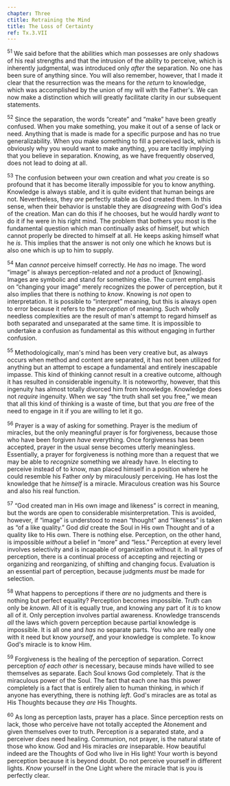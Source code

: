 ```yaml
---
chapter: Three
ctitle: Retraining the Mind
title: The Loss of Certainty
ref: Tx.3.VII
---
```


<sup>51</sup> We said before that the abilities which man possesses are only
shadows of his real strengths and that the intrusion of the ability to
perceive, which is inherently judgmental, was introduced only *after* the
separation. No one has been sure of anything since. You will also
remember, however, that I made it clear that the resurrection was the
means for the *return* to knowledge, which was accomplished by the union
of my will with the Father's. We can now make a distinction which will
greatly facilitate clarity in our subsequent statements.

<sup>52</sup> Since the separation, the words “create” and “make” have been greatly
confused. When you make something, you make it out of a sense of lack or
need. Anything that is made is made for a specific purpose and has no
true generalizability. When you make something to fill a perceived lack,
which is obviously why you would want to make anything, you are tacitly
implying that you believe in separation. Knowing, as we have frequently
observed, does not lead to doing at all.

<sup>53</sup> The confusion between your own creation and what *you* create is so
profound that it has become literally impossible for you to know
anything. Knowledge is always stable, and it is quite evident that human
beings are not. Nevertheless, they *are* perfectly stable as God created
them. In this sense, when their behavior is unstable they are
*disagreeing* with God's idea of the creation. Man can do this if he
chooses, but he would hardly *want* to do it if he were in his right mind.
The problem that bothers you most is the fundamental question which man
continually asks of himself, but which cannot properly be directed to
himself at all. He keeps asking himself what he *is*. This implies that
the answer is not only one which he knows but is also one which is up to
him to supply.

<sup>54</sup> Man *cannot* perceive himself correctly. He *has* no image. The word
“image” is always perception-related and *not* a product of [knowing].
Images are symbolic and stand for something else. The current emphasis
on “changing your image” merely recognizes the power of perception, but
it also implies that there is nothing to *know*. Knowing is *not* open to
interpretation. It is possible to “interpret” meaning, but this is
always open to error because it refers to the *perception* of meaning.
Such wholly needless complexities are the result of man's attempt to
regard himself as both separated and unseparated at the same time. It is
impossible to undertake a confusion as fundamental as this without
engaging in further confusion.

<sup>55</sup> Methodologically, man's mind has been very creative but, as always
occurs when method and content are separated, it has not been utilized
for anything but an attempt to escape a fundamental and entirely
inescapable impasse. This kind of thinking cannot result in a creative
outcome, although it has resulted in considerable ingenuity. It is
noteworthy, however, that this ingenuity has almost totally divorced him
from knowledge. Knowledge does not *require* ingenuity. When we say “the
truth shall set you free,” we mean that all this kind of thinking is a
waste of time, but that you *are* free of the need to engage in it if you
are willing to let it go.

<sup>56</sup> Prayer is a way of asking for something. Prayer is the medium of
miracles, but the only meaningful prayer is for forgiveness, because
those who have been forgiven *have* everything. Once forgiveness has been
accepted, prayer in the usual sense becomes utterly meaningless.
Essentially, a prayer for forgiveness is nothing more than a request
that we may be able to *recognize* something we already have. In electing
to perceive instead of to know, man placed himself in a position where
he could resemble his Father *only* by miraculously perceiving. He has
lost the knowledge that he *himself* is a miracle. Miraculous creation was
his Source and also his real function.

<sup>57</sup> “God created man in His own image and likeness” is correct in
meaning, but the words are open to considerable misinterpretation. This
is avoided, however, if “image” is understood to mean “thought” and
“likeness” is taken as “of a like quality.” God *did* create the Soul in
His own Thought and of a quality like to His own. There is nothing else.
Perception, on the other hand, is impossible *without* a belief in “more”
and “less.” Perception at every level involves selectivity and is
incapable of organization without it. In all types of perception, there
is a continual process of accepting and rejecting or organizing and
reorganizing, of shifting and changing focus. Evaluation is an essential
part of perception, because judgments *must* be made for selection.

<sup>58</sup> What happens to perceptions if there *are* no judgments and there is
nothing but perfect equality? Perception becomes impossible. Truth can
only be *known*. All of it is equally true, and knowing any part of it *is*
to know all of it. Only perception involves partial awareness. Knowledge
transcends *all* the laws which govern perception because partial
knowledge is impossible. It is all one and *has* no separate parts. You
who are really one with it need but know *yourself*, and your knowledge is
complete. To know God's miracle is to know Him.

<sup>59</sup> Forgiveness is the healing of the perception of separation. Correct
perception *of each other* is necessary, because minds have willed to see
themselves as separate. Each Soul knows God completely. That *is* the
miraculous power of the Soul. The fact that each one has this power
completely is a fact that is entirely alien to human thinking, in which
if anyone has everything, there is nothing *left*. God's miracles are as
total as His Thoughts because they *are* His Thoughts.

<sup>60</sup> As long as perception lasts, prayer has a place. Since perception
rests on lack, those who perceive have not totally accepted the
Atonement and given themselves over to truth. Perception *is* a separated
state, and a perceiver *does* need healing. Communion, not prayer, is the
natural state of those who know. God and His miracles *are* inseparable.
How beautiful indeed are the Thoughts of God who live in His light! Your
worth is beyond perception because it is beyond doubt. Do not perceive
yourself in different lights. *Know* yourself in the One Light where the
miracle that is you is perfectly clear.

